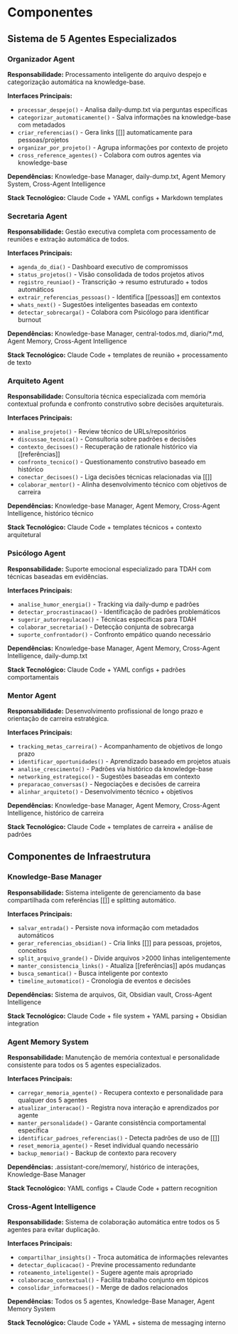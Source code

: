 # Componentes

## Sistema de 5 Agentes Especializados

### Organizador Agent

**Responsabilidade:** Processamento inteligente do arquivo despejo e categorização automática na knowledge-base.

**Interfaces Principais:**
- `processar_despejo()` - Analisa daily-dump.txt via perguntas específicas
- `categorizar_automaticamente()` - Salva informações na knowledge-base com metadados
- `criar_referencias()` - Gera links [[]] automaticamente para pessoas/projetos
- `organizar_por_projeto()` - Agrupa informações por contexto de projeto
- `cross_reference_agentes()` - Colabora com outros agentes via knowledge-base

**Dependências:** Knowledge-base Manager, daily-dump.txt, Agent Memory System, Cross-Agent Intelligence

**Stack Tecnológico:** Claude Code + YAML configs + Markdown templates

### Secretaria Agent

**Responsabilidade:** Gestão executiva completa com processamento de reuniões e extração automática de todos.

**Interfaces Principais:**
- `agenda_do_dia()` - Dashboard executivo de compromissos
- `status_projetos()` - Visão consolidada de todos projetos ativos
- `registro_reuniao()` - Transcrição → resumo estruturado + todos automáticos
- `extrair_referencias_pessoas()` - Identifica [[pessoas]] em contextos
- `whats_next()` - Sugestões inteligentes baseadas em contexto
- `detectar_sobrecarga()` - Colabora com Psicólogo para identificar burnout

**Dependências:** Knowledge-base Manager, central-todos.md, diario/*.md, Agent Memory, Cross-Agent Intelligence

**Stack Tecnológico:** Claude Code + templates de reunião + processamento de texto

### Arquiteto Agent

**Responsabilidade:** Consultoria técnica especializada com memória contextual profunda e confronto construtivo sobre decisões arquiteturais.

**Interfaces Principais:**
- `analise_projeto()` - Review técnico de URLs/repositórios
- `discussao_tecnica()` - Consultoria sobre padrões e decisões
- `contexto_decisoes()` - Recuperação de rationale histórico via [[referências]]
- `confronto_tecnico()` - Questionamento construtivo baseado em histórico
- `conectar_decisoes()` - Liga decisões técnicas relacionadas via [[]]
- `colaborar_mentor()` - Alinha desenvolvimento técnico com objetivos de carreira

**Dependências:** Knowledge-base Manager, Agent Memory, Cross-Agent Intelligence, histórico técnico

**Stack Tecnológico:** Claude Code + templates técnicos + contexto arquitetural

### Psicólogo Agent

**Responsabilidade:** Suporte emocional especializado para TDAH com técnicas baseadas em evidências.

**Interfaces Principais:**
- `analise_humor_energia()` - Tracking via daily-dump e padrões
- `detectar_procrastinacao()` - Identificação de padrões problemáticos
- `sugerir_autorregulacao()` - Técnicas específicas para TDAH
- `colaborar_secretaria()` - Detecção conjunta de sobrecarga
- `suporte_confrontador()` - Confronto empático quando necessário

**Dependências:** Knowledge-base Manager, Agent Memory, Cross-Agent Intelligence, daily-dump.txt

**Stack Tecnológico:** Claude Code + YAML configs + padrões comportamentais

### Mentor Agent

**Responsabilidade:** Desenvolvimento profissional de longo prazo e orientação de carreira estratégica.

**Interfaces Principais:**
- `tracking_metas_carreira()` - Acompanhamento de objetivos de longo prazo
- `identificar_oportunidades()` - Aprendizado baseado em projetos atuais
- `analise_crescimento()` - Padrões via histórico da knowledge-base
- `networking_estrategico()` - Sugestões baseadas em contexto
- `preparacao_conversas()` - Negociações e decisões de carreira
- `alinhar_arquiteto()` - Desenvolvimento técnico + objetivos

**Dependências:** Knowledge-base Manager, Agent Memory, Cross-Agent Intelligence, histórico de carreira

**Stack Tecnológico:** Claude Code + templates de carreira + análise de padrões

## Componentes de Infraestrutura

### Knowledge-Base Manager

**Responsabilidade:** Sistema inteligente de gerenciamento da base compartilhada com referências [[]] e splitting automático.

**Interfaces Principais:**
- `salvar_entrada()` - Persiste nova informação com metadados automáticos
- `gerar_referencias_obsidian()` - Cria links [[]] para pessoas, projetos, conceitos
- `split_arquivo_grande()` - Divide arquivos >2000 linhas inteligentemente
- `manter_consistencia_links()` - Atualiza [[referências]] após mudanças
- `busca_semantica()` - Busca inteligente por contexto
- `timeline_automatico()` - Cronologia de eventos e decisões

**Dependências:** Sistema de arquivos, Git, Obsidian vault, Cross-Agent Intelligence

**Stack Tecnológico:** Claude Code + file system + YAML parsing + Obsidian integration

### Agent Memory System

**Responsabilidade:** Manutenção de memória contextual e personalidade consistente para todos os 5 agentes especializados.

**Interfaces Principais:**
- `carregar_memoria_agente()` - Recupera contexto e personalidade para qualquer dos 5 agentes
- `atualizar_interacao()` - Registra nova interação e aprendizados por agente
- `manter_personalidade()` - Garante consistência comportamental específica
- `identificar_padroes_referencias()` - Detecta padrões de uso de [[]]
- `reset_memoria_agente()` - Reset individual quando necessário
- `backup_memoria()` - Backup de contexto para recovery

**Dependências:** .assistant-core/memory/, histórico de interações, Knowledge-Base Manager

**Stack Tecnológico:** YAML configs + Claude Code + pattern recognition

### Cross-Agent Intelligence

**Responsabilidade:** Sistema de colaboração automática entre todos os 5 agentes para evitar duplicação.

**Interfaces Principais:**
- `compartilhar_insights()` - Troca automática de informações relevantes
- `detectar_duplicacao()` - Previne processamento redundante
- `roteamento_inteligente()` - Sugere agente mais apropriado
- `colaboracao_contextual()` - Facilita trabalho conjunto em tópicos
- `consolidar_informacoes()` - Merge de dados relacionados

**Dependências:** Todos os 5 agentes, Knowledge-Base Manager, Agent Memory System

**Stack Tecnológico:** Claude Code + YAML + sistema de messaging interno
